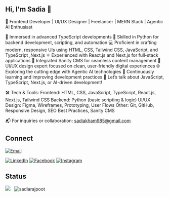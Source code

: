 ## Hi, I'm Sadia 👋

🚀 Frontend Developer | UI/UX Designer | Freelancer |  MERN Stack |  Agentic AI Enthusiast

🔭 Immersed in advanced TypeScript developments
🧠 Skilled in Python for backend development, scripting, and automation
💻 Proficient in crafting modern, responsive UIs using HTML, CSS, Tailwind CSS, JavaScript, and TypeScript ,Next.js
⚛️ Experienced with React.js and Next.js for full-stack applications
🧩 Integrated Sanity CMS for seamless content management
🎨 UI/UX design expert focused on clean, user-friendly digital experiences
🌐 Exploring the cutting edge with Agentic AI technologies
🌱 Continuously learning and improving development practices
💬 Let’s talk about JavaScript, TypeScript, Next.js, or AI-driven development!

🛠️ Tech & Tools:
Frontend: HTML, CSS, JavaScript, TypeScript, React.js, Next.js, Tailwind CSS
Backend: Python (basic scripting & logic)
UI/UX Design: Figma, Wireframes, Prototyping, User Flows
Other: Git, GitHub, Responsive Design, SEO Best Practices, Sanity CMS

📬 For inquiries or collaboration: sadiakham985@gmail.com
## Connect

[![Email](https://img.shields.io/badge/Email-Contact%20Me-red?logo=gmail "Email me at ")](sadiakham985@gmail.com)  

[![LinkedIn](https://img.shields.io/badge/LinkedIn-Connect%20with%20me-blue?logo=linkedin )]([https://www.linkedin.com](https://www.linkedin.com/in/sadiakhn/)) 
[![Facebook](https://img.shields.io/badge/Facebook-Follow%20me-blue?logo=facebook )]([https://facebook.com](https://www.facebook.com/profile.php?id=61557371273415))  
[![Instagram](https://img.shields.io/badge/Instagram-Follow%20me-pink?logo=instagram )]([https://instagram.com](https://www.instagram.com/sadiakhan9433/?next=%2F&hl=en))  


## Status

<a href="https://wakatime.com/@sadiarajpoot"><img src="https://wakatime.com/badge/user/018ee617-2dc5-4def-913b-d11b3bfb9ad0.svg?style=for-the-badge" /></a>
&nbsp; <img src="https://komarev.com/ghpvc/?username=sadiarajpoot&label=Profile%20views&color=11eb11&style=for-the-badge"
		alt="sadiarajpoot" />

